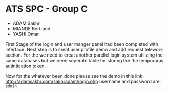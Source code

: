 # ATS SPC - Group C

* ADAM Sakhr
* MIANDE Bertrand
* YASHI Omar

First Stage of the login and user manger panel had been completed with interface. Next step is to creat user profile demo and add request telework section. For the we need to creat another parellel login system utilizing the same databases but we need seperate table for storing the the temporaray autintication token.

Now for the whatever been done please see the demo in this link:
http://adamsakhr.com/sakhradam/login.php
username and password are: `admin`
